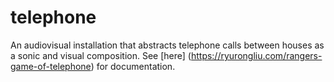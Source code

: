 # telephone
An audiovisual installation that abstracts telephone calls between houses as a sonic and visual composition. See [here] (https://ryurongliu.com/rangers-game-of-telephone) for documentation.
